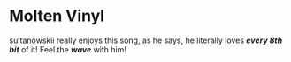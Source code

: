 # Molten Vinyl
sultanowskii really enjoys this song, as he says, he literally loves **_every 8th bit_** of it! Feel the **_wave_** with him!
